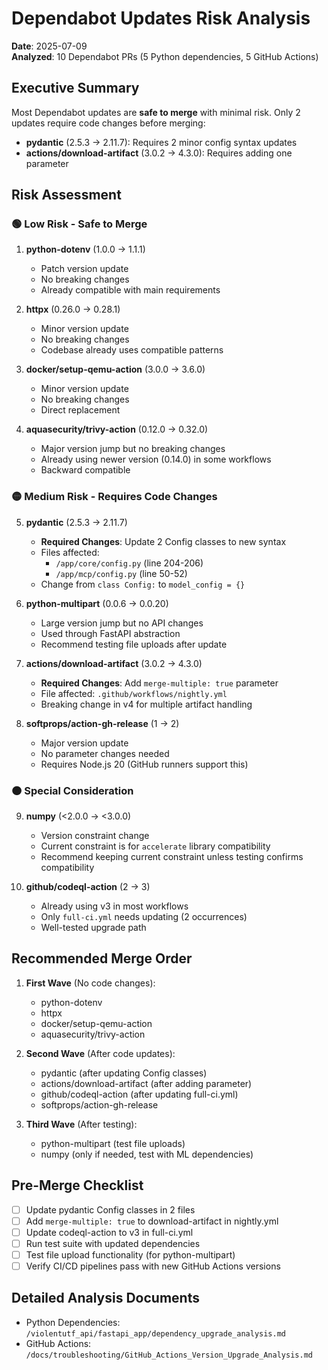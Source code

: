 # Dependabot Updates Risk Analysis

**Date**: 2025-07-09  
**Analyzed**: 10 Dependabot PRs (5 Python dependencies, 5 GitHub Actions)

## Executive Summary

Most Dependabot updates are **safe to merge** with minimal risk. Only 2 updates require code changes before merging:
- **pydantic** (2.5.3 → 2.11.7): Requires 2 minor config syntax updates
- **actions/download-artifact** (3.0.2 → 4.3.0): Requires adding one parameter

## Risk Assessment

### 🟢 Low Risk - Safe to Merge

1. **python-dotenv** (1.0.0 → 1.1.1)
   - Patch version update
   - No breaking changes
   - Already compatible with main requirements

2. **httpx** (0.26.0 → 0.28.1)
   - Minor version update  
   - No breaking changes
   - Codebase already uses compatible patterns

3. **docker/setup-qemu-action** (3.0.0 → 3.6.0)
   - Minor version update
   - No breaking changes
   - Direct replacement

4. **aquasecurity/trivy-action** (0.12.0 → 0.32.0)
   - Major version jump but no breaking changes
   - Already using newer version (0.14.0) in some workflows
   - Backward compatible

### 🟡 Medium Risk - Requires Code Changes

5. **pydantic** (2.5.3 → 2.11.7)
   - **Required Changes**: Update 2 Config classes to new syntax
   - Files affected:
     - `/app/core/config.py` (line 204-206)
     - `/app/mcp/config.py` (line 50-52)
   - Change from `class Config:` to `model_config = {}`

6. **python-multipart** (0.0.6 → 0.0.20)
   - Large version jump but no API changes
   - Used through FastAPI abstraction
   - Recommend testing file uploads after update

7. **actions/download-artifact** (3.0.2 → 4.3.0)
   - **Required Changes**: Add `merge-multiple: true` parameter
   - File affected: `.github/workflows/nightly.yml`
   - Breaking change in v4 for multiple artifact handling

8. **softprops/action-gh-release** (1 → 2)
   - Major version update
   - No parameter changes needed
   - Requires Node.js 20 (GitHub runners support this)

### 🟠 Special Consideration

9. **numpy** (<2.0.0 → <3.0.0)
   - Version constraint change
   - Current constraint is for `accelerate` library compatibility
   - Recommend keeping current constraint unless testing confirms compatibility

10. **github/codeql-action** (2 → 3)
    - Already using v3 in most workflows
    - Only `full-ci.yml` needs updating (2 occurrences)
    - Well-tested upgrade path

## Recommended Merge Order

1. **First Wave** (No code changes):
   - python-dotenv
   - httpx
   - docker/setup-qemu-action
   - aquasecurity/trivy-action

2. **Second Wave** (After code updates):
   - pydantic (after updating Config classes)
   - actions/download-artifact (after adding parameter)
   - github/codeql-action (after updating full-ci.yml)
   - softprops/action-gh-release

3. **Third Wave** (After testing):
   - python-multipart (test file uploads)
   - numpy (only if needed, test with ML dependencies)

## Pre-Merge Checklist

- [ ] Update pydantic Config classes in 2 files
- [ ] Add `merge-multiple: true` to download-artifact in nightly.yml
- [ ] Update codeql-action to v3 in full-ci.yml
- [ ] Run test suite with updated dependencies
- [ ] Test file upload functionality (for python-multipart)
- [ ] Verify CI/CD pipelines pass with new GitHub Actions versions

## Detailed Analysis Documents

- Python Dependencies: `/violentutf_api/fastapi_app/dependency_upgrade_analysis.md`
- GitHub Actions: `/docs/troubleshooting/GitHub_Actions_Version_Upgrade_Analysis.md`
